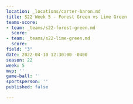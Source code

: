 ```yaml
---
location: _locations/carter-baron.md
title: S22 Week 5 - Forest Green vs Lime Green
teams-score:
- team: _teams/s22-forest-green.md
  score: 
- team: _teams/s22-lime-green.md
  score: 
field: "3"
date: 2022-04-10 12:30:00 -0400
season: 22
week: 5
mvp: ''
game-ball: ''
sportsperson: ''
published: false

---
```

